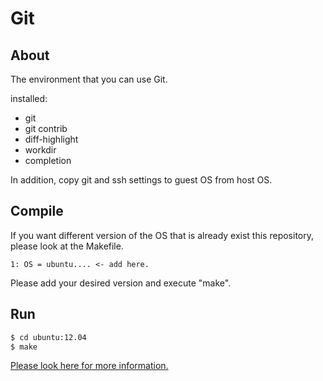 Git
==========

## About
The environment that you can use Git.

installed:
- git
- git contrib
 - diff-highlight
 - workdir
 - completion

In addition, copy git and ssh settings to guest OS from host OS.

## Compile
If you want different version of the OS that is already exist this repository, please look at the Makefile.

```:Makefile
1: OS = ubuntu.... <- add here.
```

Please add your desired version and execute "make".

## Run

```bash
$ cd ubuntu:12.04
$ make
```

[Please look here for more information.](../README.md#run)

